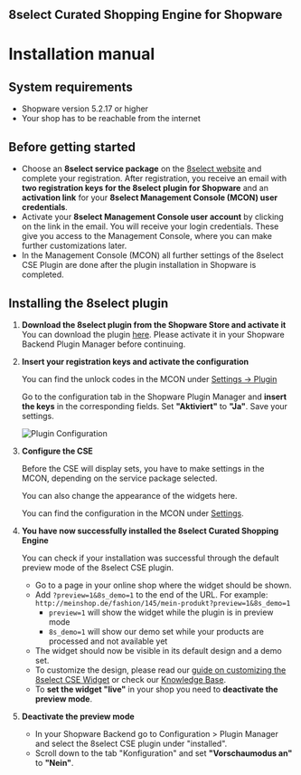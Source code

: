 ##  8select Curated Shopping Engine for Shopware
#  Installation manual

## System requirements

- Shopware version 5.2.17 or higher
- Your shop has to be reachable from the internet


## Before getting started

- Choose an **8select service package** on the [8select website](https://www.8select.com/cse-pricing) and complete your registration. After registration, you receive an email with **two registration keys for the 8select plugin for Shopware** and an **activation link** for your **8select Management Console (MCON) user credentials**.
- Activate your **8select Management Console user account** by clicking on the link in the email. You will receive your login credentials. These give you access to the Management Console, where you can make further customizations later.
- In the Management Console (MCON) all further settings of the 8select CSE Plugin are done after the plugin installation in Shopware is completed.


## Installing the 8select plugin

1. **Download the 8select plugin from the Shopware Store and activate it**  
   You can download the plugin [here](https://store.shopware.com/detail/index/sArticle/164960). Please activate it in your Shopware Backend Plugin Manager before continuing.

2. **Insert your registration keys and activate the configuration**  
   
   You can find the unlock codes in the MCON under [Settings -> Plugin](https://console.8select.io/settings/plugin)

   Go to the configuration tab in the Shopware Plugin Manager and **insert the keys** in the corresponding fields. Set **"Aktiviert"** to **"Ja"**. Save your settings.

   ![Plugin Configuration](https://d3b0t4f30thpgq.cloudfront.net/plugins/shopware/en/config-en.png)

3. **Configure the CSE**
    
    Before the CSE will display sets, you have to make settings in the MCON, depending on the service package selected.

    You can also change the appearance of the widgets here.

    You can find the configuration in the MCON under [Settings](https://console.8select.io/settings).

4. **You have now successfully installed the 8select Curated Shopping Engine**  

    You can check if your installation was successful through the default preview mode of the 8select CSE plugin.
    - Go to a page in your online shop where the widget should be shown.
    - Add `?preview=1&8s_demo=1` to the end of the URL. For example: `http://meinshop.de/fashion/145/mein-produkt?preview=1&8s_demo=1`
        - `preview=1` will show the widget while the plugin is in preview mode
        - `8s_demo=1` will show our demo set while your products are processed and not available yet
    - The widget should now be visible in its default design and a demo set. 
    - To customize the design, please read our [guide on customizing the 8select CSE Widget](./customization.md) or check our [Knowledge Base](https://knowledge.8select.com). 
    - To **set the widget "live"** in your shop you need to **deactivate the preview mode**. 
  
5. **Deactivate the preview mode** 

    - In your Shopware Backend go to Configuration > Plugin Manager and select the 8select CSE plugin under "installed". 
    - Scroll down to the tab "Konfiguration" and set **"Vorschaumodus an"** to **"Nein"**.
